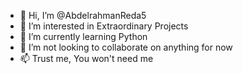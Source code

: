 - 👋 Hi, I’m @AbdelrahmanReda5
- 👀 I’m interested in Extraordinary Projects
- 🌱 I’m currently learning Python
- 💞️ I’m not looking to collaborate on anything for now
- 📫 Trust me, You won't need me

<!---
AbdelrahmanReda5/AbdelrahmanReda5 is a ✨ special ✨ repository because its `README.md` (this file) appears on your GitHub profile.
You can click the Preview link to take a look at your changes.
--->
